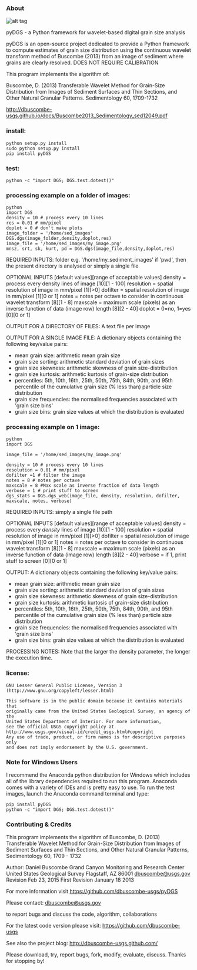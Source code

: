 ### About

![alt tag](http://dbuscombe-usgs.github.io/figs/2013-02-24-dgs/nicegrains1.jpg)

pyDGS - a Python framework for wavelet-based digital grain size analysis

pyDGS is an open-source project dedicated to provide a Python framework to compute estimates of grain size distribution  using the continuous wavelet transform method of Buscombe (2013) from an image of sediment where grains are clearly resolved. DOES NOT REQUIRE CALIBRATION

This program implements the algorithm of:

Buscombe, D. (2013) Transferable Wavelet Method for Grain-Size Distribution from Images of Sediment Surfaces and Thin Sections, and Other Natural Granular Patterns. Sedimentology 60, 1709-1732

http://dbuscombe-usgs.github.io/docs/Buscombe2013_Sedimentology_sed12049.pdf

### install:
    python setup.py install
    sudo python setup.py install
    pip install pyDGS
    
### test:
    python -c "import DGS; DGS.test.dotest()"

### processing example on a folder of images:
    python
    import DGS
    density = 10 # process every 10 lines
    res = 0.01 # mm/pixel
    doplot = 0 # don't make plots
    image_folder = '/home/sed_images'
    DGS.dgs(image_folder,density,doplot,res)
    image_file = '/home/sed_images/my_image.png'
    mnsz, srt, sk, kurt, pd = DGS.dgs(image_file,density,doplot,res)

 REQUIRED INPUTS:
 folder e.g. '/home/my_sediment_images'
 if 'pwd', then the present directory is analysed
 or simply a single file
 
 OPTIONAL INPUTS [default values][range of acceptable values]
 density = process every density lines of image [10][1 - 100]
 resolution = spatial resolution of image in mm/pixel [1][>0]
 dofilter = spatial resolution of image in mm/pixel [1][0 or 1]
 notes = notes per octave to consider in continuous wavelet transform [8][1 - 8]
 maxscale = maximum scale (pixels) as an inverse function of data (image row) length [8][2 - 40]
 doplot = 0=no, 1=yes [0][0 or 1]

OUTPUT FOR A DIRECTORY OF FILES:
A text file per image

OUTPUT FOR A SINGLE IMAGE FILE:
A dictionary objects containing the following key/value pairs:
* mean grain size: arithmetic mean grain size
* grain size sorting: arithmetic standard deviation of grain sizes
* grain size skewness: arithmetic skewness of grain size-distribution
* grain size kurtosis: arithmetic kurtosis of grain-size distribution
* percentiles: 5th, 10th, 16th, 25th, 50th, 75th, 84th, 90th, and 95th percentile of the cumulative grain size (% less than) particle size distribution
* grain size frequencies: the normalised frequencies associated with 'grain size bins'
* grain size bins: grain size values at which the distribution is evaluated


### processing example on 1 image:
    python
    import DGS

    image_file = '/home/sed_images/my_image.png'

    density = 10 # process every 10 lines
    resolution = 0.01 # mm/pixel
    dofilter =1 # filter the image
    notes = 8 # notes per octave
    maxscale = 8 #Max scale as inverse fraction of data length
    verbose = 1 # print stuff to screen
    dgs_stats = DGS.dgs_web(image_file, density, resolution, dofilter, maxscale, notes, verbose)

 REQUIRED INPUTS:
 simply a single file path
 
 OPTIONAL INPUTS [default values][range of acceptable values]
 density = process every *density* lines of image [10][1 - 100]
 resolution = spatial resolution of image in mm/pixel [1][>0]
 dofilter = spatial resolution of image in mm/pixel [1][0 or 1]
 notes = notes per octave to consider in continuous wavelet transform [8][1 - 8]
 maxscale = maximum scale (pixels) as an inverse function of data (image row) length [8][2 - 40]
 verbose = if 1, print stuff to screen [0][0 or 1]

OUTPUT:
A dictionary objects containing the following key/value pairs:
* mean grain size: arithmetic mean grain size
* grain size sorting: arithmetic standard deviation of grain sizes
* grain size skewness: arithmetic skewness of grain size-distribution
* grain size kurtosis: arithmetic kurtosis of grain-size distribution
* percentiles: 5th, 10th, 16th, 25th, 50th, 75th, 84th, 90th, and 95th percentile of the cumulative grain size (% less than) particle size distribution
* grain size frequencies: the normalised frequencies associated with 'grain size bins'
* grain size bins: grain size values at which the distribution is evaluated

PROCESSING NOTES:
Note that the larger the density parameter, the longer the execution time. 

### license:
    GNU Lesser General Public License, Version 3
    (http://www.gnu.org/copyleft/lesser.html)
    
    This software is in the public domain because it contains materials that
    originally came from the United States Geological Survey, an agency of the
    United States Department of Interior. For more information, 
    see the official USGS copyright policy at
    http://www.usgs.gov/visual-id/credit_usgs.html#copyright
    Any use of trade, product, or firm names is for descriptive purposes only 
    and does not imply endorsement by the U.S. government.
    
### Note for Windows Users

I recommend the Anaconda python distribution for Windows which includes all of the library dependencies required to run this program. Anaconda comes with a variety of IDEs and is pretty easy to use. To run the test images, launch the Anaconda command terminal and type:

```
pip install pyDGS
python -c "import DGS; DGS.test.dotest()"
```

### Contributing & Credits

This program implements the algorithm of 
Buscombe, D. (2013) Transferable Wavelet Method for Grain-Size Distribution from Images of Sediment Surfaces and Thin Sections, and Other Natural Granular Patterns, Sedimentology 60, 1709 - 1732

 Author:  Daniel Buscombe
           Grand Canyon Monitoring and Research Center
           United States Geological Survey
           Flagstaff, AZ 86001
           dbuscombe@usgs.gov
 Revision Feb 23, 2015
 First Revision January 18 2013

For more information visit https://github.com/dbuscombe-usgs/pyDGS

Please contact:
dbuscombe@usgs.gov

to report bugs and discuss the code, algorithm, collaborations

For the latest code version please visit:
https://github.com/dbuscombe-usgs

See also the project blog: 
http://dbuscombe-usgs.github.com/

Please download, try, report bugs, fork, modify, evaluate, discuss. Thanks for stopping by!
